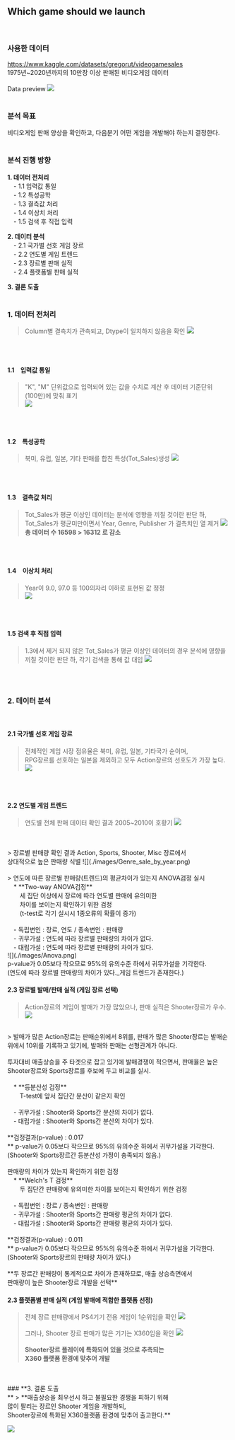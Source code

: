 ## **Which game should we launch**
<br>

### **사용한 데이터**
https://www.kaggle.com/datasets/gregorut/videogamesales<br>
1975년~2020년까지의 10만장 이상 판매된 비디오게임 데이터
<br><br>
Data preview
![](./images/data_preview.jpg)
<br>
<br>

### **분석 목표**
비디오게임 판매 양상을 확인하고, 다음분기 어떤 게임을 개발해야 하는지 결정한다.
<br><br>

### **분석 진행 방향**
**1. 데이터 전처리**<br>
　- 1.1 입력값 통일<br>
　- 1.2 특성공학<br>
　- 1.3 결측값 처리<br>
　- 1.4 이상치 처리<br>
　- 1.5 검색 후 직접 입력<br>



**2. 데이터 분석<br>**
　- 2.1 국가별 선호 게임 장르<br>
　- 2.2 연도별 게임 트렌드<br>
　- 2.3 장르별 판매 실적<br>
　- 2.4 플랫폼별 판매 실적<br>

**3. 결론 도출<br><br>**


### **1. 데이터 전처리<br>**
> Column별 결측치가 관측되고, Dtype이 일치하지 않음을 확인
![](./images/data_info.png)
<br>

<br>

#### **1.1　입력값 통일**
> "K", "M" 단위값으로 입력되어 있는 값을 수치로 계산 후 데이터 기준단위<br>(100만)에 맞춰 표기<br>
![](./images/data_unity.png)
<br>

<br>

#### **1.2　특성공학**
> 북미, 유럽, 일본, 기타 판매를 합친 특성(Tot_Sales)생성
![](./images/make_feature.png)
<br>

<br>

#### **1.3　결측값 처리**
> Tot_Sales가 평균 이상인 데이터는 분석에 영향을 끼칠 것이란 판단 하, Tot_Sales가 평균미만이면서 Year, Genre, Publisher 가 결측치인 열 제거
![](./images/del_null.png)
>**총 데이터 수 16598 > 16312 로 감소**
<br>

<br>

#### **1.4　이상치 처리**
> Year이 9.0, 97.0 등 100의자리 이하로 표현된 값 정정<br>
![](./images/fix_year.png)
<br>

<br>

#### **1.5 검색 후 직접 입력**
> 1.3에서 제거 되지 않은 Tot_Sales가 평균 이상인 데이터의 경우
분석에 영향을 끼칠 것이란 판단 하, 각기 검색을 통해 값 대입
![](./images/clean_null.png)
<br>

<br>

### **2. 데이터 분석<br>**
<br>

#### **2.1 국가별 선호 게임 장르**
> 전체적인 게임 시장 점유율은 북미, 유럽, 일본, 기타국가 순이며,<br> 
RPG장르를 선호하는 일본을 제외하고 모두 Action장르의 선호도가 가장 높다.
![](./images/Genre_sales_by_country.png)
<br>

<br>

#### **2.2 연도별 게임 트렌드**
> 연도별 전체 판매 데이터 확인 결과 2005~2010이 호황기
![](./images/Game_Sales_by_year.png)
<br>
<br>
> 장르별 판매량 확인 결과 Action, Sports, Shooter, Misc 장르에서<br>
상대적으로 높은 판매량 식별
![](./images/Genre_sale_by_year.png)
<br>
<br>
> 연도에 따른 장르별 판매량(트렌드)의 평균차이가 있는지 ANOVA검정 실시
<br>
　* **Two-way ANOVA검정**<br>
　　세 집단 이상에서 장르에 따라 연도별 판매에 유의미한<br>　　차이를 보이는지 확인하기 위한 검정<br>
　　(t-test로 각기 실시시 1종오류의 확률이 증가)<br><br>
　- 독립변인 : 장르, 연도 / 종속변인 : 판매량<br>
　- 귀무가설 : 연도에 따라 장르별 판매량의 차이가 없다.<br>
　- 대립가설 : 연도에 따라 장르별 판매량의 차이가 있다.<br>
![](./images/Anova.png)<br>
p-value가 0.05보다 작으므로 95%의 유의수준 하에서 귀무가설을 기각한다.<br>
(연도에 따라 장르별 판매량의 차이가 있다._게임 트렌드가 존재한다.)

#### **2.3 장르별 발매/판매 실적** (**게임 장르 선택**)
> Action장르의 게임이 발매가 가장 많았으나, 판매 실적은 Shooter장르가 우수.
![](./images/Releases_Sales_by_genre.png)
<br>
> 발매가 많은 Action장르는 판매순위에서 8위를, 판매가 많은 Shooter장르는 발매순위에서 10위를 기록하고 있기에, 발매와 판매는 선형관계가 아니다.<br><br>
투자대비 매출상승을 주 타겟으로 잡고 있기에 발매경쟁이 적으면서, 판매율은 높은 Shooter장르와 Sports장르를 후보에 두고 비교를 실시.<br><br>
　* **등분산성 검정**<br>
　　T-test에 앞서 집단간 분산이 같은지 확인<br><br>
　- 귀무가설 : Shooter와 Sports간 분산의 차이가 없다.<br>
　- 대립가설 : Shooter와 Sports간 분산의 차이가 있다.<br><br>
**검정결과(p-value) : 0.017<br>**
p-value가 0.05보다 작으므로 95%의 유의수준 하에서 귀무가설을 기각한다.<br>
(Shooter와 Sports장르간 등분산성 가정이 충족되지 않음.)<br><br>
판매량의 차이가 있는지 확인하기 위한 검정<br>
　* **Welch's T 검정**<br>
　　두 집단간 판매량에 유의미한 차이를 보이는지 확인하기 위한 검정<br><br>
　- 독립변인 : 장르 / 종속변인 : 판매량<br>
　- 귀무가설 : Shooter와 Sports간 판매량 평균의 차이가 없다.<br>
　- 대립가설 : Shooter와 Sports간 판매량 평균의 차이가 있다.<br><br>
**검정결과(p-value) : 0.011<br>**
p-value가 0.05보다 작으므로 95%의 유의수준 하에서 귀무가설을 기각한다.<br>
(Shooter와 Sports장르의 판매량 차이가 있다.)<br><br>
**두 장르간 판매량이 통계적으로 차이가 존재하므로, 매출 상승측면에서<br> 판매량이 높은 Shooter장르 개발을 선택**

#### **2.3 플랫폼별 판매 실적** (**게임 발매에 적합한 플랫폼 선정**)
> 전체 장르 판매량에서 PS4기기 전용 게임이 1순위임을 확인
![](./images/Tot_sale_by_platform.png)<br><br>
그러나, Shooter 장르 판매가 많은 기기는 X360임을 확인
![](./images/shooter_platform.png)<br><br>
**Shooter장르 플레이에 특화되어 있을 것으로 추측되는 <br> X360 플랫폼 환경에 맞추어 개발**
<br>

<br>
### **3. 결론 도출<br>**
> **매출상승을 최우선시 하고 불필요한 경쟁을 피하기 위해<br>
많이 팔리는 장르인 Shooter 게임을 개발하되,<br>
Shooter장르에 특화된 X360플랫폼 환경에 맞추어 출고한다.**

![](./images/result.png)
